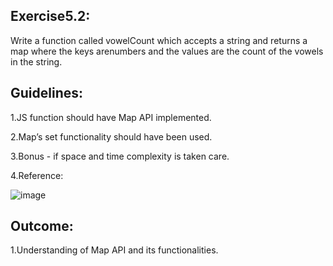 <h2>Exercise5.2:</h2>

Write a function called vowelCount which accepts a string and returns a map where the keys arenumbers and the values are the count of the vowels in the string.

<h2>Guidelines:</h2>

1.JS function should have Map API implemented.

2.Map’s set functionality should have been used.

3.Bonus - if space and time complexity is taken care.

4.Reference:

![image](https://user-images.githubusercontent.com/46132450/219291055-da66166b-8de3-4923-bc7a-bf879612219b.png)

<h2>Outcome:</h2>

1.Understanding of Map API and its functionalities.
